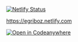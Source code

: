 [![Netlify Status](https://api.netlify.com/api/v1/badges/23d0c632-0cda-47f1-9503-b66eab391d48/deploy-status)](https://app.netlify.com/sites/egriboz/deploys)

https://egriboz.netlify.com


[![Open in Codeanywhere](https://codeanywhere.com/img/open-in-codeanywhere-btn.svg)](https://app.codeanywhere.com/#https://github.com/egriboz/egriboz.github.io)